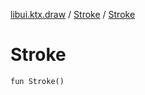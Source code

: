 [libui.ktx.draw](../README.md) / [Stroke](README.md) / [Stroke](-stroke.md)

# Stroke

`fun Stroke()`
